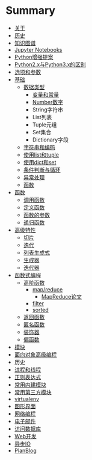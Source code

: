 # Summary

* [关于](README.md)
* [历史](li-shi.md)
* [知识图谱](zhi-shi-tu-pu.md)
* [Jupyter Notebooks](jupyter-notebooks.md)
* [Python增强提案](pythonzeng-qiang-ti-an.md)
* [Python2.x与Python3.x的区别](python2xyu-python3-x-de-qu-bie.md)
* [选项和参数](xuan-xiang-he-can-shu.md)
* [基础](Chapter_01.md)
  * [数据类型](shu-ju-lei-xing.md)
    * [变量和常量](shu-ju-lei-xing/bian-liang-he-chang-liang.md)
    * [Number数字](shu-ju-lei-xing/numbershu-zi.md)
    * String字符串
    * List列表
    * Tuple元组
    * Set集合
    * Dictionary字段
  * [字符串和编码](Article_01_02.md)
  * [使用list和tuple](Article_01_03.md)
  * [使用dict和set](Article_01_06.md)
  * [条件判断与循环](Article_01_04.md)
  * [异常处理](yi-chang-chu-li.md)
  * [函数](han-shu.md)
* [函数](Chapter_02.md)
  * [调用函数](Article_02_01.md)
  * [定义函数](Article_02_02.md)
  * [函数的参数](Article_02_03.md)
  * [递归函数](Article_02_04.md)
* [高级特性](Chapter_03.md)
  * [切片](Chapter_03/qie-pian.md)
  * [迭代](Chapter_03/die-dai.md)
  * [列表生成式](Chapter_03/lie-biao-sheng-cheng-qi.md)
  * [生成器](Chapter_03/sheng-cheng-qi.md)
  * [迭代器](Chapter_03/die-dai-qi.md)
* [函数式编程](Chapter_04.md)
  * [高阶函数](Chapter_04/gao-jie-han-shu.md)
    * [map/reduce](Chapter_04/gao-jie-han-shu/mapreduce.md)
      * [MapReduce论文](Chapter_04/gao-jie-han-shu/mapreduce/mapreducelun-wen.md)
    * [filter](Chapter_04/gao-jie-han-shu/mapreduce/filter.md)
    * [sorted](Chapter_04/gao-jie-han-shu/sorted.md)
  * [返回函数](Chapter_04/fan-hui-han-shu.md)
  * [匿名函数](Chapter_04/ni-ming-han-shu.md)
  * [装饰器](Chapter_04/zhuang-shi-qi.md)
  * [偏函数](Chapter_04/pian-han-shu.md)
* [模块](mo-kuai.md)
* [面向对象高级编程](mian-xiang-dui-xiang-gao-ji-bian-cheng.md)
* 历史
* [进程和线程](jin-cheng-he-xian-cheng.md)
* [正则表达式](zheng-ze-biao-da-shi.md)
* [常用内建模块](chang-yong-nei-jian-mo-kuai.md)
* [常用第三方模块](chang-yong-di-san-fang-mo-kuai.md)
* [virtualenv](virtualenv.md)
* [图形界面](tu-xing-jie-mian.md)
* [网络编程](wang-luo-bian-cheng.md)
* [电子邮件](dian-zi-you-jian.md)
* [访问数据库](fang-wen-shu-ju-ku.md)
* [Web开发](webkai-fa.md)
* [异步IO](yi-bu-io.md)
* [PlanBlog](planblog.md)

